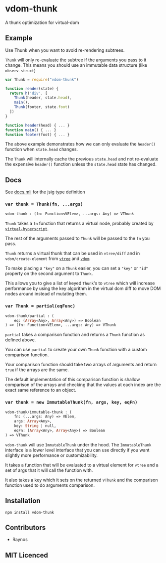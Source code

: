 # vdom-thunk

<!--
    [![build status][1]][2]
    [![NPM version][3]][4]
    [![Coverage Status][5]][6]
    [![gemnasium Dependency Status][7]][8]
    [![Davis Dependency status][9]][10]
-->

<!-- [![browser support][11]][12] -->

A thunk optimization for virtual-dom

## Example

Use Thunk when you want to avoid re-rendering subtrees.

`Thunk` will only re-evaluate the subtree if the arguments
  you pass to it change. This means you should use an immutable
  data structure (like `observ-struct`)

```js
var Thunk = require("vdom-thunk")

function render(state) {
  return h('div', [
    Thunk(header, state.head),
    main(),
    Thunk(footer, state.foot)
  ])
}

function header(head) { ... }
function main() { ... }
function footer(foot) { ... }
```

The above example demonstrates how we can only evaluate the
  `header()` function when `state.head` changes.

The `Thunk` will internally cache the previous `state.head` and 
  not re-evaluate the expensive `header()` function unless the
  `state.head` state has changed.

## Docs

See [docs.mli][docs] for the jsig type definition

### `var thunk = Thunk(fn, ...args)`

```ocaml
vdom-thunk : (fn: Function<VElem>, ...args: Any) => VThunk
```

`Thunk` takes a `fn` function that returns a virtual node,
  probably created by [`virtual-hyperscript`][hyperscript].

The rest of the arguments passed to `Thunk` will be passed to
  the `fn` you pass.

`Thunk` returns a virtual thunk that can be used in `vtree/diff`
  and in `vdom/create-element` from [`vtree`][vtree] and
  [`vdom`][vdom]

To make placing a `"key"` on a `Thunk` easier, you can set a
  `"key"` or `"id"` property on the second argument to `Thunk`.

This allows you to give a list of keyed `Thunk`'s to `vtree`
  which will increase performance by using the key algorithm
  in the virtual dom diff to move DOM nodes around instead of
  mutating them.

### `var Thunk = partial(eqFunc)`

```ocaml
vdom-thunk/partial : (
    eq: (Array<Any>, Array<Any>) => Boolean
) => (fn: Function<VElem>, ...args: Any) => VThunk
```

`partial` takes a comparison function and returns a `Thunk`
  function as defined above.

You can use `partial` to create your own `Thunk` function with
  a custom comparison function.

Your comparison function should take two arrays of arguments and
  return `true` if the arrays are the same.

The default implementation of this comparison function is 
  shallow comparison of the arrays and checking that the values
  at each index are the exact same reference to an object.

### `var thunk = new ImmutableThunk(fn, args, key, eqFn)`

```ocaml
vdom-thunk/immutable-thunk : (
    fn: (...args: Any) => VElem,
    args: Array<Any>,
    key: String | null,
    eqFn: (Array<Any>, Array<Any>) => Boolean
) => VThunk
```

`vdom-thunk` will use `ImmutableThunk` under the hood. The 
  `ImmutableThunk` interface is a lower level interface that
  you can use directly if you want slightly more performance
  or customizability.

It takes a function that will be evaluated to a virtual element
  for `vtree` and a set of args that it will call the function
  with.

It also takes a key which it sets on the returned `VThunk` and
  the comparison function used to do arguments comparison.


## Installation

`npm install vdom-thunk`

## Contributors

 - Raynos

## MIT Licenced

  [1]: https://secure.travis-ci.org/Raynos/vdom-thunk.png
  [2]: https://travis-ci.org/Raynos/vdom-thunk
  [3]: https://badge.fury.io/js/vdom-thunk.png
  [4]: https://badge.fury.io/js/vdom-thunk
  [5]: https://coveralls.io/repos/Raynos/vdom-thunk/badge.png
  [6]: https://coveralls.io/r/Raynos/vdom-thunk
  [7]: https://gemnasium.com/Raynos/vdom-thunk.png
  [8]: https://gemnasium.com/Raynos/vdom-thunk
  [9]: https://david-dm.org/Raynos/vdom-thunk.png
  [10]: https://david-dm.org/Raynos/vdom-thunk
  [11]: https://ci.testling.com/Raynos/vdom-thunk.png
  [12]: https://ci.testling.com/Raynos/vdom-thunk

  [docs]: https://github.com/Raynos/vdom-thunk/tree/master/docs.mli
  [hyperscript]: https://github.com/Raynos/virtual-hyperscript
  [vtree]: https://github.com/Matt-Esch/vtree
  [vdom]: https://github.com/Matt-Esch/vdom
